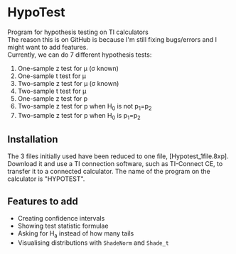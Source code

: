 # HypoTest
Program for hypothesis testing on TI calculators\
The reason this is on GitHub is because I'm still fixing bugs/errors and I might want to add features.\
Currently, we can do 7 different hypothesis tests:
1.  One-sample z test for μ (σ known)
2.  One-sample t test for μ
3.  Two-sample z test for μ (σ known)
4.  Two-sample t test for μ
5.  One-sample z test for p
6.  Two-sample z test for p when H<sub>0</sub> is not p<sub>1</sub>=p<sub>2</sub>
7.  Two-sample z test for p when H<sub>0</sub> is p<sub>1</sub>=p<sub>2</sub>
## Installation
The 3 files initially used have been reduced to one file, [Hypotest_1file.8xp]. Download it and use a TI connection software, such as TI-Connect CE, to transfer it to a connected calculator. The name of the program on the calculator is "HYPOTEST".
## Features to add
* Creating confidence intervals
* Showing test statistic formulae
* Asking for H<sub>a</sub> instead of how many tails
* Visualising distributions with `ShadeNorm` and `Shade_t`
